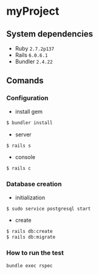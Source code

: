 # myProject

## System dependencies
* Ruby `2.7.2p137`
* Rails `6.0.6.1`
* Bundler `2.4.22`

## Comands

### Configuration

* install gem
```bash 
$ bundler install
```
* server
```bash
$ rails s
```
* console
```bash
$ rails c
```

### Database creation
* initialization
```bash 
$ sudo service postgresql start
```
* create
```bash
$ rails db:create
$ rails db:migrate
```

### How to run the test
```bash
bundle exec rspec
```
